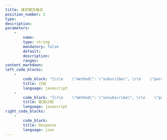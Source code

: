 ```yaml
---
title: 请求报文格式
position_number: 2
type:
description:
parameters:
    -
        name:
        type: string
        mandatory: false
        default:
        description:
        ranges:
content_markdown:
left_code_blocks:
    -
        code_block: "{\r\n    \"method\": \"subscribe\", \r\n    \"params\": [\r\n        \"{topic}@{arg},{arg}\", \r\n        \"{topic}@{arg}\"\r\n    ], \r\n    \"id\": \"{id}\"    //回调ID\r\n}"
        title: 订阅
        language: javascript
    -
        code_block: "{\r\n    \"method\": \"unsubscribe\", \r\n    \"params\": [\r\n        \"{topic}@{arg},{arg}\"\r\n    ], \r\n    \"id\": \"{id}\"   //回调ID\r\n}"
        title: 取消订阅
        language: javascript
right_code_blocks:
    -
        code_block:
        title: Response
        language: json
---
```

